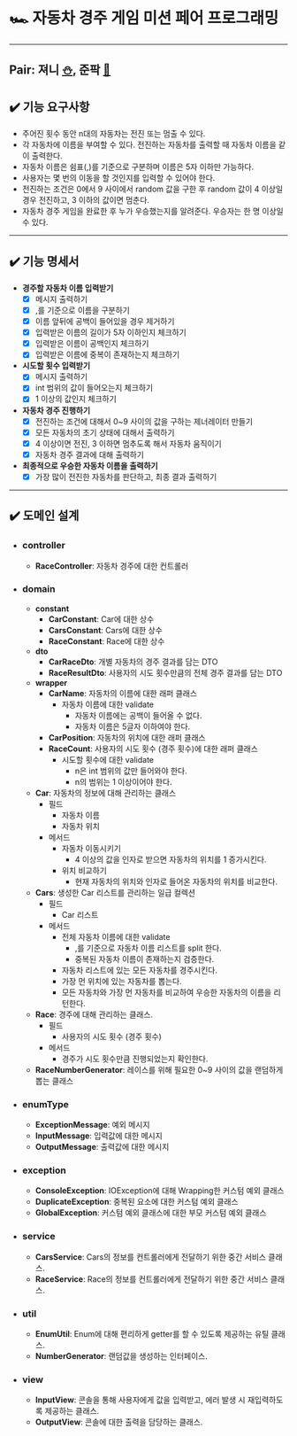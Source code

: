 # 🏎️ 자동차 경주 게임 미션 페어 프로그래밍   

---

##  Pair: 져니 [⛄️](http://github.com/cl8d), 준팍 [🎅](https://github.com/junpakPark)  


## ✔️ 기능 요구사항
- 주어진 횟수 동안 n대의 자동차는 전진 또는 멈출 수 있다.
- 각 자동차에 이름을 부여할 수 있다. 전진하는 자동차를 출력할 때 자동차 이름을 같이 출력한다.
- 자동차 이름은 쉼표(,)를 기준으로 구분하며 이름은 5자 이하만 가능하다.
- 사용자는 몇 번의 이동을 할 것인지를 입력할 수 있어야 한다.
- 전진하는 조건은 0에서 9 사이에서 random 값을 구한 후 random 값이 4 이상일 경우 전진하고, 3 이하의 값이면 멈춘다.
- 자동차 경주 게임을 완료한 후 누가 우승했는지를 알려준다. 우승자는 한 명 이상일 수 있다.

---

## ✔️ 기능 명세서
- **경주할 자동차 이름 입력받기**  
  - [x] 메시지 출력하기
  - [x] ,를 기준으로 이름을 구분하기
  - [x] 이름 앞뒤에 공백이 들어있을 경우 제거하기 
  - [x] 입력받은 이름의 길이가 5자 이하인지 체크하기 
  - [x] 입력받은 이름이 공백인지 체크하기
  - [x] 입력받은 이름에 중복이 존재하는지 체크하기
- **시도할 횟수 입력받기**
  - [x] 메시지 출력하기
  - [x] int 범위의 값이 들어오는지 체크하기
  - [x] 1 이상의 값인지 체크하기
- **자동차 경주 진행하기**
  - [x] 전진하는 조건에 대해서 0~9 사이의 값을 구하는 제너레이터 만들기
  - [x] 모든 자동차의 초기 상태에 대해서 출력하기
  - [x] 4 이상이면 전진, 3 이하면 멈추도록 해서 자동차 움직이기
  - [x] 자동차 경주 결과에 대해 출력하기
- **최종적으로 우승한 자동차 이름을 출력하기**
  - [x] 가장 많이 전진한 자동차를 판단하고, 최종 결과 출력하기

---

## ✔️ 도메인 설계
- ### controller
  - **RaceController**: 자동차 경주에 대한 컨트롤러

- ### domain
  - **constant**
    - **CarConstant**: Car에 대한 상수
    - **CarsConstant**: Cars에 대한 상수
    - **RaceConstant**: Race에 대한 상수
  - **dto**
    - **CarRaceDto**: 개별 자동차의 경주 결과를 담는 DTO
    - **RaceResultDto**: 사용자의 시도 횟수만큼의 전체 경주 결과를 담는 DTO 
  - **wrapper**
    - **CarName**: 자동차의 이름에 대한 래퍼 클래스
        - 자동차 이름에 대한 validate
          - 자동차 이름에는 공백이 들어올 수 없다.
          - 자동차 이름은 5글자 이하여야 한다.
    - **CarPosition**: 자동차의 위치에 대한 래퍼 클래스
    - **RaceCount**: 사용자의 시도 횟수 (경주 횟수)에 대한 래퍼 클래스
      - 시도할 횟수에 대한 validate
        - n은 int 범위의 값만 들어와야 한다.
        - n의 범위는 1 이상이어야 한다.
  - **Car**: 자동차의 정보에 대해 관리하는 클래스
    - 필드
      - 자동차 이름
      - 자동차 위치
    - 메서드
      - 자동차 이동시키기
        - 4 이상의 값을 인자로 받으면 자동차의 위치를 1 증가시킨다.
      - 위치 비교하기
        - 현재 자동차의 위치와 인자로 들어온 자동차의 위치를 비교한다.
  - **Cars**: 생성한 Car 리스트를 관리하는 일급 컬렉션
    - 필드
      - Car 리스트
    - 메서드
      - 전체 자동차 이름에 대한 validate 
        - ,를 기준으로 자동차 이름 리스트를 split 한다.
        - 중복된 자동차 이름이 존재하는지 검증한다.
      - 자동차 리스트에 있는 모든 자동차를 경주시킨다.
      - 가장 먼 위치에 있는 자동차를 뽑는다.
      - 모든 자동차와 가장 먼 자동차를 비교하여 우승한 자동차의 이름을 리턴한다.
  - **Race**: 경주에 대해 관리하는 클래스.
    - 필드
      - 사용자의 시도 횟수 (경주 횟수)
    - 메서드
      - 경주가 시도 횟수만큼 진행되었는지 확인한다. 
  - **RaceNumberGenerator**: 레이스를 위해 필요한 0~9 사이의 값을 랜덤하게 뽑는 클래스

- ### enumType
  - **ExceptionMessage**: 예외 메시지
  - **InputMessage**: 입력값에 대한 메시지
  - **OutputMessage**: 출력값에 대한 메시지

- ### exception
  - **ConsoleException**: IOException에 대해 Wrapping한 커스텀 예외 클래스
  - **DuplicateException**: 중복된 요소에 대한 커스텀 예외 클래스
  - **GlobalException**: 커스텀 예외 클래스에 대한 부모 커스텀 예외 클래스

- ### service
  - **CarsService**: Cars의 정보를 컨트롤러에게 전달하기 위한 중간 서비스 클래스.
  - **RaceService**: Race의 정보를 컨트롤러에게 전달하기 위한 중간 서비스 클래스.

- ### util
  - **EnumUtil**: Enum에 대해 편리하게 getter를 할 수 있도록 제공하는 유틸 클래스.
  - **NumberGenerator**: 랜덤값을 생성하는 인터페이스.

- ### view
  - **InputView**: 콘솔을 통해 사용자에게 값을 입력받고, 에러 발생 시 재입력하도록 제공하는 클래스.
  - **OutputView**: 콘솔에 대한 출력을 담당하는 클래스.



